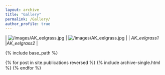 ```yaml
---
layout: archive
title: "Gallery"
permalink: /Gallery/
author_profile: true
---
```

| ![/images/AK_eelgrass.jpg](http://gis-yang.github.io) | ![/images/AK_eelgrass.jpg](http://gis-yang.github.io) | 
| *AK_eelgrass1* |*AK_eelgrass2* |

{% include base_path %}

{% for post in site.publications reversed %}
  {% include archive-single.html %}
{% endfor %}
